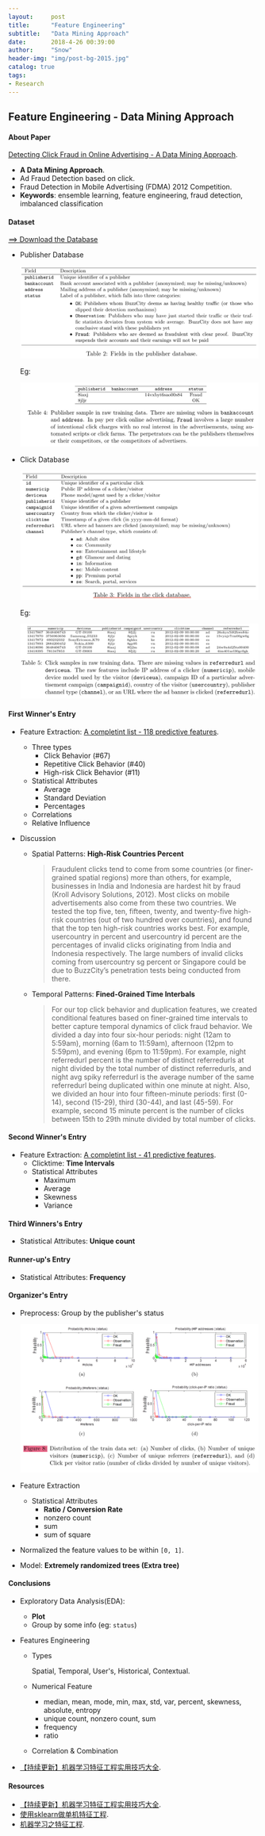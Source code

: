 ```yaml
---
layout:     post
title:      "Feature Engineering"
subtitle:   "Data Mining Approach"
date:       2018-4-26 00:39:00
author:     "Snow"
header-img: "img/post-bg-2015.jpg"
catalog: true
tags:
- Research
---
```


## Feature Engineering - Data Mining Approach

#### About Paper

[Detecting Click Fraud in Online Advertising - A Data Mining Approach]( http://www.jmlr.org/papers/volume15/oentaryo14a/oentaryo14a.pdf).

- **A Data Mining Approach**.
- Ad Fraud Detection based on click.
- Fraud Detection in Mobile Advertising (FDMA) 2012 Competition.
- **Keywords**: ensemble learning, feature engineering, fraud detection, imbalanced classification

#### Dataset

[==> Download the Database](https://docs.google.com/file/d/0B77LA4oEl-AQTGRHSVNMczJhVTg/edit)

- Publisher Database

  ![1](https://raw.githubusercontent.com/RMSnow/RTB/master/resources/FDMA2012/1.png)

  Eg:

  ![1](https://raw.githubusercontent.com/RMSnow/RTB/master/resources/FDMA2012/3.png)

- Click Database

  ![1](https://raw.githubusercontent.com/RMSnow/RTB/master/resources/FDMA2012/2.png)

  Eg:

  ![1](https://raw.githubusercontent.com/RMSnow/RTB/master/resources/FDMA2012/4.png)

#### First Winner's Entry

- Feature Extraction: [A completint list - 118 predictive features](https://github.com/RMSnow/RTB/blob/master/resources/FDMA2012/1st-feature-list.txt).
  - Three types
    - Click Behavior (#67)
    - Repetitive Click Behavior (#40)
    - High-risk Click Behavior (#11)
  - Statistical Attributes
    - Average
    - Standard Deviation
    - Percentages
  - Correlations
  - Relative Influence

- Discussion

  - Spatial Patterns: **High-Risk Countries Percent**

    > Fraudulent clicks tend to come from some countries (or finer-grained spatial regions) more than others, for example, businesses in India and Indonesia are hardest hit by fraud (Kroll Advisory Solutions, 2012). Most clicks on mobile advertisements also come from these two countries. We tested the top five, ten, fifteen, twenty, and twenty-five high-risk countries (out of two hundred over countries), and found that the top ten high-risk countries works best. For example, usercountry in percent and usercountry id percent are the percentages of invalid clicks originating from India and Indonesia respectively. The large numbers of invalid clicks coming from usercountry sg percent or Singapore could be due to BuzzCity’s penetration tests being conducted from there.

  - Temporal Patterns: **Fined-Grained Time Interbals**

    > For our top click behavior and duplication features, we created conditional features based on finer-grained time intervals to better capture temporal dynamics of click fraud behavior. We divided a day into four six-hour periods: night (12am to 5:59am), morning (6am to 11:59am), afternoon (12pm to 5:59pm), and evening (6pm to 11:59pm). For example, night referredurl percent is the number of distinct referredurls at night divided by the total number of distinct referredurls, and night avg spiky referredurl is the average number of the same referredurl being duplicated within one minute at night. Also, we divided an hour into four fifteen-minute periods: first (0-14), second (15-29), third (30-44), and last (45-59). For example, second 15 minute percent is the number of clicks between 15th to 29th minute divided by total number of clicks.

#### Second Winner's Entry

- Feature Extraction: [A completint list - 41 predictive features](https://github.com/RMSnow/RTB/blob/master/resources/FDMA2012/2nd-FDMA12_TeamMasdar_AppendixA.pdf).
  - Clicktime: **Time Intervals**
  - Statistical Attributes
    - Maximum
    - Average
    - Skewness
    - Variance

#### Third Winners's Entry

- Statistical Attributes: **Unique count**

#### Runner-up's Entry

- Statistical Attributes: **Frequency**

#### Organizer's Entry

- Preprocess: Group by the publisher's status

  ![1](https://raw.githubusercontent.com/RMSnow/RTB/master/resources/FDMA2012/5.png)

- Feature Extraction

  - Statistical Attributes
    - **Ratio / Conversion Rate**
    - nonzero count
    - sum
    - sum of square

- Normalized the feature values to be within `[0, 1]`.

- Model: **Extremely randomized trees (Extra tree)**

#### Conclusions

- Exploratory Data Analysis(EDA): 

  - **Plot**
  - Group by some info (eg: `status`)

- Features Engineering

  - Types

    Spatial, Temporal, User's, Historical, Contextual.

  - Numerical Feature

    - median, mean, mode, min, max, std, var, percent, skewness, absolute, entropy
    - unique count, nonzero count, sum
    - frequency
    - ratio

  - Correlation & Combination

- [【持续更新】机器学习特征工程实用技巧大全](https://zhuanlan.zhihu.com/p/26444240).

#### Resources

- [【持续更新】机器学习特征工程实用技巧大全](https://zhuanlan.zhihu.com/p/26444240).
- [使用sklearn做单机特征工程](http://www.cnblogs.com/jasonfreak/p/5448385.html).
- [机器学习之特征工程](http://www.csuldw.com/2015/10/24/2015-10-24%20feature%20engineering/).